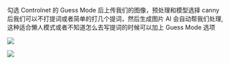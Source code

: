 勾选 Controlnet 的 Guess Mode 后上传我们的图像，预处理和模型选择 canny 后我们可以不打提词或者简单的打几个提词，然后生成图片 AI 会自动帮我们处理, 这种适合懒人模式或者不知道怎么去写提词的时候可以加上 Guess Mode 选项

![](https://pic1.zhimg.com/v2-fdd9f68cad7a6f97e5c23bf678f54c34_b.jpg)

![](https://pic1.zhimg.com/v2-fd7156b379707725f27b64b3bf527fac_b.jpg)